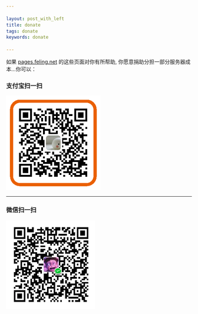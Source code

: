 ```yaml
---

layout: post_with_left
title: donate
tags: donate
keywords: donate

---
```


如果 [pages.feling.net](/) 的这些页面对你有所帮助, 你愿意捐助分担一部分服务器成本...你可以：


### 支付宝扫一扫       
![](/images/donate-alipay-small.png)

<hr>

### 微信扫一扫
![](/images/donate-wechat.png)
